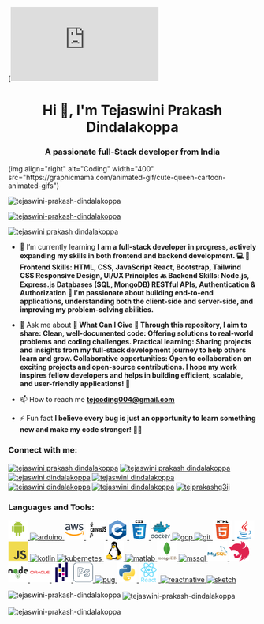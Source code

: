 [![MasterHead](https://www.freepik.com/free-photo/html-css-collage-concept-with-person_36295461.htm)

<h1 align="center">Hi 👋, I'm Tejaswini Prakash Dindalakoppa</h1>
<h3 align="center">A passionate full-Stack developer from India</h3>
(img align="right" alt="Coding" width="400" src="https://graphicmama.com/animated-gif/cute-queen-cartoon-animated-gifs")

<p align="left"> <img src="https://komarev.com/ghpvc/?username=tejaswini-prakash-dindalakoppa&label=Profile%20views&color=0e75b6&style=flat" alt="tejaswini-prakash-dindalakoppa" /> </p>

<p align="left"> <a href="https://github.com/ryo-ma/github-profile-trophy"><img src="https://github-profile-trophy.vercel.app/?username=tejaswini-prakash-dindalakoppa" alt="tejaswini-prakash-dindalakoppa" /></a> </p>

<p align="left"> <a href="https://twitter.com/tejaswini prakash dindalakoppa" target="blank"><img src="https://img.shields.io/twitter/follow/tejaswini prakash dindalakoppa?logo=twitter&style=for-the-badge" alt="tejaswini prakash dindalakoppa" /></a> </p>

- 🌱 I’m currently learning **I am a full-stack developer in progress, actively expanding my skills in both frontend and backend development. 💻 🔧 Frontend Skills: HTML, CSS, JavaScript React, Bootstrap, Tailwind CSS Responsive Design, UI/UX Principles 🔙 Backend Skills: Node.js, Express.js Databases (SQL, MongoDB) RESTful APIs, Authentication & Authorization 🚀 I'm passionate about building end-to-end applications, understanding both the client-side and server-side, and improving my problem-solving abilities.**

- 💬 Ask me about **🤝 What Can I Give 🤝 Through this repository, I aim to share: Clean, well-documented code: Offering solutions to real-world problems and coding challenges. Practical learning: Sharing projects and insights from my full-stack development journey to help others learn and grow. Collaborative opportunities: Open to collaboration on exciting projects and open-source contributions. I hope my work inspires fellow developers and helps in building efficient, scalable, and user-friendly applications! 🌟**

- 📫 How to reach me **tejcoding004@gmail.com**

- ⚡ Fun fact **I believe every bug is just an opportunity to learn something new and make my code stronger! 🐞💪**

<h3 align="left">Connect with me:</h3>
<p align="left">
<a href="https://twitter.com/tejaswini prakash dindalakoppa" target="blank"><img align="center" src="https://raw.githubusercontent.com/rahuldkjain/github-profile-readme-generator/master/src/images/icons/Social/twitter.svg" alt="tejaswini prakash dindalakoppa" height="30" width="40" /></a>
<a href="https://linkedin.com/in/tejaswini prakash dindalakoppa" target="blank"><img align="center" src="https://raw.githubusercontent.com/rahuldkjain/github-profile-readme-generator/master/src/images/icons/Social/linked-in-alt.svg" alt="tejaswini prakash dindalakoppa" height="30" width="40" /></a>
<a href="https://www.youtube.com/c/tejaswini dindalakoppa" target="blank"><img align="center" src="https://raw.githubusercontent.com/rahuldkjain/github-profile-readme-generator/master/src/images/icons/Social/youtube.svg" alt="tejaswini dindalakoppa" height="30" width="40" /></a>
<a href="https://www.codechef.com/users/tejaswini dindalakoppa" target="blank"><img align="center" src="https://cdn.jsdelivr.net/npm/simple-icons@3.1.0/icons/codechef.svg" alt="tejaswini dindalakoppa" height="30" width="40" /></a>
<a href="https://www.hackerrank.com/tejaswini dindalakoppa" target="blank"><img align="center" src="https://raw.githubusercontent.com/rahuldkjain/github-profile-readme-generator/master/src/images/icons/Social/hackerrank.svg" alt="tejaswini dindalakoppa" height="30" width="40" /></a>
<a href="https://www.leetcode.com/tejaswini dindalakoppa" target="blank"><img align="center" src="https://raw.githubusercontent.com/rahuldkjain/github-profile-readme-generator/master/src/images/icons/Social/leet-code.svg" alt="tejaswini dindalakoppa" height="30" width="40" /></a>
<a href="https://auth.geeksforgeeks.org/user/tejprakashg3ij" target="blank"><img align="center" src="https://raw.githubusercontent.com/rahuldkjain/github-profile-readme-generator/master/src/images/icons/Social/geeks-for-geeks.svg" alt="tejprakashg3ij" height="30" width="40" /></a>
</p>

<h3 align="left">Languages and Tools:</h3>
<p align="left"> <a href="https://developer.android.com" target="_blank" rel="noreferrer"> <img src="https://raw.githubusercontent.com/devicons/devicon/master/icons/android/android-original-wordmark.svg" alt="android" width="40" height="40"/> </a> <a href="https://www.arduino.cc/" target="_blank" rel="noreferrer"> <img src="https://cdn.worldvectorlogo.com/logos/arduino-1.svg" alt="arduino" width="40" height="40"/> </a> <a href="https://aws.amazon.com" target="_blank" rel="noreferrer"> <img src="https://raw.githubusercontent.com/devicons/devicon/master/icons/amazonwebservices/amazonwebservices-original-wordmark.svg" alt="aws" width="40" height="40"/> </a> <a href="https://canvasjs.com" target="_blank" rel="noreferrer"> <img src="https://raw.githubusercontent.com/Hardik0307/Hardik0307/master/assets/canvasjs-charts.svg" alt="canvasjs" width="40" height="40"/> </a> <a href="https://www.w3schools.com/cpp/" target="_blank" rel="noreferrer"> <img src="https://raw.githubusercontent.com/devicons/devicon/master/icons/cplusplus/cplusplus-original.svg" alt="cplusplus" width="40" height="40"/> </a> <a href="https://www.w3schools.com/css/" target="_blank" rel="noreferrer"> <img src="https://raw.githubusercontent.com/devicons/devicon/master/icons/css3/css3-original-wordmark.svg" alt="css3" width="40" height="40"/> </a> <a href="https://www.docker.com/" target="_blank" rel="noreferrer"> <img src="https://raw.githubusercontent.com/devicons/devicon/master/icons/docker/docker-original-wordmark.svg" alt="docker" width="40" height="40"/> </a> <a href="https://cloud.google.com" target="_blank" rel="noreferrer"> <img src="https://www.vectorlogo.zone/logos/google_cloud/google_cloud-icon.svg" alt="gcp" width="40" height="40"/> </a> <a href="https://git-scm.com/" target="_blank" rel="noreferrer"> <img src="https://www.vectorlogo.zone/logos/git-scm/git-scm-icon.svg" alt="git" width="40" height="40"/> </a> <a href="https://www.w3.org/html/" target="_blank" rel="noreferrer"> <img src="https://raw.githubusercontent.com/devicons/devicon/master/icons/html5/html5-original-wordmark.svg" alt="html5" width="40" height="40"/> </a> <a href="https://www.java.com" target="_blank" rel="noreferrer"> <img src="https://raw.githubusercontent.com/devicons/devicon/master/icons/java/java-original.svg" alt="java" width="40" height="40"/> </a> <a href="https://developer.mozilla.org/en-US/docs/Web/JavaScript" target="_blank" rel="noreferrer"> <img src="https://raw.githubusercontent.com/devicons/devicon/master/icons/javascript/javascript-original.svg" alt="javascript" width="40" height="40"/> </a> <a href="https://kotlinlang.org" target="_blank" rel="noreferrer"> <img src="https://www.vectorlogo.zone/logos/kotlinlang/kotlinlang-icon.svg" alt="kotlin" width="40" height="40"/> </a> <a href="https://kubernetes.io" target="_blank" rel="noreferrer"> <img src="https://www.vectorlogo.zone/logos/kubernetes/kubernetes-icon.svg" alt="kubernetes" width="40" height="40"/> </a> <a href="https://www.linux.org/" target="_blank" rel="noreferrer"> <img src="https://raw.githubusercontent.com/devicons/devicon/master/icons/linux/linux-original.svg" alt="linux" width="40" height="40"/> </a> <a href="https://www.mathworks.com/" target="_blank" rel="noreferrer"> <img src="https://upload.wikimedia.org/wikipedia/commons/2/21/Matlab_Logo.png" alt="matlab" width="40" height="40"/> </a> <a href="https://www.mongodb.com/" target="_blank" rel="noreferrer"> <img src="https://raw.githubusercontent.com/devicons/devicon/master/icons/mongodb/mongodb-original-wordmark.svg" alt="mongodb" width="40" height="40"/> </a> <a href="https://www.microsoft.com/en-us/sql-server" target="_blank" rel="noreferrer"> <img src="https://www.svgrepo.com/show/303229/microsoft-sql-server-logo.svg" alt="mssql" width="40" height="40"/> </a> <a href="https://www.mysql.com/" target="_blank" rel="noreferrer"> <img src="https://raw.githubusercontent.com/devicons/devicon/master/icons/mysql/mysql-original-wordmark.svg" alt="mysql" width="40" height="40"/> </a> <a href="https://nestjs.com/" target="_blank" rel="noreferrer"> <img src="https://raw.githubusercontent.com/devicons/devicon/master/icons/nestjs/nestjs-plain.svg" alt="nestjs" width="40" height="40"/> </a> <a href="https://nodejs.org" target="_blank" rel="noreferrer"> <img src="https://raw.githubusercontent.com/devicons/devicon/master/icons/nodejs/nodejs-original-wordmark.svg" alt="nodejs" width="40" height="40"/> </a> <a href="https://www.oracle.com/" target="_blank" rel="noreferrer"> <img src="https://raw.githubusercontent.com/devicons/devicon/master/icons/oracle/oracle-original.svg" alt="oracle" width="40" height="40"/> </a> <a href="https://pandas.pydata.org/" target="_blank" rel="noreferrer"> <img src="https://raw.githubusercontent.com/devicons/devicon/2ae2a900d2f041da66e950e4d48052658d850630/icons/pandas/pandas-original.svg" alt="pandas" width="40" height="40"/> </a> <a href="https://www.photoshop.com/en" target="_blank" rel="noreferrer"> <img src="https://raw.githubusercontent.com/devicons/devicon/master/icons/photoshop/photoshop-line.svg" alt="photoshop" width="40" height="40"/> </a> <a href="https://pugjs.org" target="_blank" rel="noreferrer"> <img src="https://cdn.worldvectorlogo.com/logos/pug.svg" alt="pug" width="40" height="40"/> </a> <a href="https://www.python.org" target="_blank" rel="noreferrer"> <img src="https://raw.githubusercontent.com/devicons/devicon/master/icons/python/python-original.svg" alt="python" width="40" height="40"/> </a> <a href="https://reactjs.org/" target="_blank" rel="noreferrer"> <img src="https://raw.githubusercontent.com/devicons/devicon/master/icons/react/react-original-wordmark.svg" alt="react" width="40" height="40"/> </a> <a href="https://reactnative.dev/" target="_blank" rel="noreferrer"> <img src="https://reactnative.dev/img/header_logo.svg" alt="reactnative" width="40" height="40"/> </a> <a href="https://www.sketch.com/" target="_blank" rel="noreferrer"> <img src="https://www.vectorlogo.zone/logos/sketchapp/sketchapp-icon.svg" alt="sketch" width="40" height="40"/> </a> </p>

<p><img align="left" src="https://github-readme-stats.vercel.app/api/top-langs?username=tejaswini-prakash-dindalakoppa&show_icons=true&locale=en&layout=compact" alt="tejaswini-prakash-dindalakoppa" /></p>

<p>&nbsp;<img align="center" src="https://github-readme-stats.vercel.app/api?username=tejaswini-prakash-dindalakoppa&show_icons=true&locale=en" alt="tejaswini-prakash-dindalakoppa" /></p>

<p><img align="center" src="https://github-readme-streak-stats.herokuapp.com/?user=tejaswini-prakash-dindalakoppa&" alt="tejaswini-prakash-dindalakoppa" /></p>
